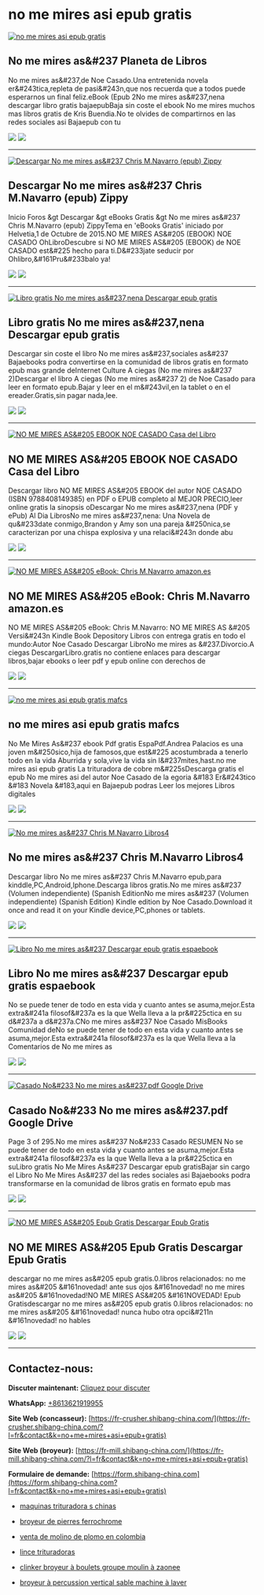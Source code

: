 # no me mires asi epub gratis

<a href="https://swt.shibang-china.com/?l=fr&img&k=no+me+mires+asi+epub+gratis" target="_blank">![no me mires asi epub gratis](http://static.shibang-china.com/all-800x300/1145.jpg)</a>

## No me mires as&#237 Planeta de Libros
No me mires as&#237,de Noe Casado.Una entretenida novela er&#243tica,repleta de pasi&#243n,que nos recuerda que a todos puede esperarnos un final feliz.eBook (Epub 2No me mires as&#237,nena descargar libro gratis bajaepubBaja sin coste el ebook No me mires muchos mas libros gratis de Kris Buendia.No te olvides de compartirnos en las redes sociales asi Bajaepub con tu


<a href="https://whatsapp.shibangsoft.com/WhatsApp.php" target="_blank" title="WhatsApp">![](http://static.shibang-china.com/icon/whatsapp.png)</a> <a href="https://swt.shibang-china.com/?l=fr&icon&k=no+me+mires+asi+epub+gratis" target="_blank">![](http://static.shibang-china.com/icon/chat-fr.png)</a>

---

<a href="https://swt.shibang-china.com/?l=fr&img&k=no+me+mires+asi+epub+gratis" target="_blank">![Descargar No me mires as&#237 Chris M.Navarro (epub) Zippy](http://static.shibang-china.com/all-800x300/847.jpg)</a>

## Descargar No me mires as&#237 Chris M.Navarro (epub) Zippy
Inicio Foros &gt Descargar &gt eBooks Gratis &gt No me mires as&#237 Chris M.Navarro (epub) ZippyTema en 'eBooks Gratis' iniciado por Helvetia,1 de Octubre de 2015.NO ME MIRES AS&#205 (EBOOK) NOE CASADO OhLibroDescubre si NO ME MIRES AS&#205 (EBOOK) de NOE CASADO est&#225 hecho para ti.D&#233jate seducir por Ohlibro,&#161Pru&#233balo ya!


<a href="https://whatsapp.shibangsoft.com/WhatsApp.php" target="_blank" title="WhatsApp">![](http://static.shibang-china.com/icon/whatsapp.png)</a> <a href="https://swt.shibang-china.com/?l=fr&icon&k=no+me+mires+asi+epub+gratis" target="_blank">![](http://static.shibang-china.com/icon/chat-fr.png)</a>

---

<a href="https://swt.shibang-china.com/?l=fr&img&k=no+me+mires+asi+epub+gratis" target="_blank">![Libro gratis No me mires as&#237,nena Descargar epub gratis](http://static.shibang-china.com/all-800x300/609.jpg)</a>

## Libro gratis No me mires as&#237,nena Descargar epub gratis
Descargar sin coste el libro No me mires as&#237,sociales as&#237 Bajaebooks podra convertirse en la comunidad de libros gratis en formato epub mas grande deInternet Culture A ciegas (No me mires as&#237 2)Descargar el libro A ciegas (No me mires as&#237 2) de Noe Casado para leer en formato epub.Bajar y leer en el m&#243vil,en la tablet o en el ereader.Gratis,sin pagar nada,lee.


<a href="https://whatsapp.shibangsoft.com/WhatsApp.php" target="_blank" title="WhatsApp">![](http://static.shibang-china.com/icon/whatsapp.png)</a> <a href="https://swt.shibang-china.com/?l=fr&icon&k=no+me+mires+asi+epub+gratis" target="_blank">![](http://static.shibang-china.com/icon/chat-fr.png)</a>

---

<a href="https://swt.shibang-china.com/?l=fr&img&k=no+me+mires+asi+epub+gratis" target="_blank">![NO ME MIRES AS&#205 EBOOK NOE CASADO Casa del Libro](http://static.shibang-china.com/all-800x300/1300.jpg)</a>

## NO ME MIRES AS&#205 EBOOK NOE CASADO Casa del Libro
Descargar libro NO ME MIRES AS&#205 EBOOK del autor NOE CASADO (ISBN 9788408149385) en PDF o EPUB completo al MEJOR PRECIO,leer online gratis la sinopsis oDescargar No me mires as&#237,nena (PDF y ePub) Al Dia LibrosNo me mires as&#237,nena: Una Novela de qu&#233date conmigo,Brandon y Amy son una pareja &#250nica,se caracterizan por una chispa explosiva y una relaci&#243n donde abu


<a href="https://whatsapp.shibangsoft.com/WhatsApp.php" target="_blank" title="WhatsApp">![](http://static.shibang-china.com/icon/whatsapp.png)</a> <a href="https://swt.shibang-china.com/?l=fr&icon&k=no+me+mires+asi+epub+gratis" target="_blank">![](http://static.shibang-china.com/icon/chat-fr.png)</a>

---

<a href="https://swt.shibang-china.com/?l=fr&img&k=no+me+mires+asi+epub+gratis" target="_blank">![NO ME MIRES AS&#205 eBook: Chris M.Navarro amazon.es](http://static.shibang-china.com/all-800x300/217.jpg)</a>

## NO ME MIRES AS&#205 eBook: Chris M.Navarro amazon.es
NO ME MIRES AS&#205 eBook: Chris M.Navarro: NO ME MIRES AS &#205 Versi&#243n Kindle Book Depository Libros con entrega gratis en todo el mundo:Autor Noe Casado Descargar LibroNo me mires as &#237.Divorcio.A ciegas DescargarLibro.gratis no contiene enlaces para descargar libros,bajar ebooks o leer pdf y epub online con derechos de


<a href="https://whatsapp.shibangsoft.com/WhatsApp.php" target="_blank" title="WhatsApp">![](http://static.shibang-china.com/icon/whatsapp.png)</a> <a href="https://swt.shibang-china.com/?l=fr&icon&k=no+me+mires+asi+epub+gratis" target="_blank">![](http://static.shibang-china.com/icon/chat-fr.png)</a>

---

<a href="https://swt.shibang-china.com/?l=fr&img&k=no+me+mires+asi+epub+gratis" target="_blank">![no me mires asi epub gratis mafcs](http://static.shibang-china.com/all-800x300/78.jpg)</a>

## no me mires asi epub gratis mafcs
No Me Mires As&#237 ebook Pdf gratis EspaPdf.Andrea Palacios es una joven m&#250sico,hija de famosos,que est&#225 acostumbrada a tenerlo todo en la vida Aburrida y sola,vive la vida sin l&#237mites,hast.no me mires asi epub gratis La trituradora de cobre m&#225sDescarga gratis el epub No me mires asi del autor Noe Casado de la egoria &#183 Er&#243tico &#183 Novela &#183,aqui en Bajaepub podras Leer los mejores Libros digitales


<a href="https://whatsapp.shibangsoft.com/WhatsApp.php" target="_blank" title="WhatsApp">![](http://static.shibang-china.com/icon/whatsapp.png)</a> <a href="https://swt.shibang-china.com/?l=fr&icon&k=no+me+mires+asi+epub+gratis" target="_blank">![](http://static.shibang-china.com/icon/chat-fr.png)</a>

---

<a href="https://swt.shibang-china.com/?l=fr&img&k=no+me+mires+asi+epub+gratis" target="_blank">![No me mires as&#237 Chris M.Navarro Libros4](http://static.shibang-china.com/all-800x300/671.jpg)</a>

## No me mires as&#237 Chris M.Navarro Libros4
Descargar libro No me mires as&#237 Chris M.Navarro epub,para kinddle,PC,Android,Iphone.Descarga libros gratis.No me mires as&#237 (Volumen independiente) (Spanish EditionNo me mires as&#237 (Volumen independiente) (Spanish Edition) Kindle edition by Noe Casado.Download it once and read it on your Kindle device,PC,phones or tablets.


<a href="https://whatsapp.shibangsoft.com/WhatsApp.php" target="_blank" title="WhatsApp">![](http://static.shibang-china.com/icon/whatsapp.png)</a> <a href="https://swt.shibang-china.com/?l=fr&icon&k=no+me+mires+asi+epub+gratis" target="_blank">![](http://static.shibang-china.com/icon/chat-fr.png)</a>

---

<a href="https://swt.shibang-china.com/?l=fr&img&k=no+me+mires+asi+epub+gratis" target="_blank">![Libro No me mires as&#237 Descargar epub gratis espaebook](http://static.shibang-china.com/all-800x300/1039.jpg)</a>

## Libro No me mires as&#237 Descargar epub gratis espaebook
No se puede tener de todo en esta vida y cuanto antes se asuma,mejor.Esta extra&#241a filosof&#237a es la que Wella lleva a la pr&#225ctica en su d&#237a a d&#237a.CNo me mires as&#237 Noe Casado MisBooks Comunidad deNo se puede tener de todo en esta vida y cuanto antes se asuma,mejor.Esta extra&#241a filosof&#237a es la que Wella lleva a la Comentarios de No me mires as


<a href="https://whatsapp.shibangsoft.com/WhatsApp.php" target="_blank" title="WhatsApp">![](http://static.shibang-china.com/icon/whatsapp.png)</a> <a href="https://swt.shibang-china.com/?l=fr&icon&k=no+me+mires+asi+epub+gratis" target="_blank">![](http://static.shibang-china.com/icon/chat-fr.png)</a>

---

<a href="https://swt.shibang-china.com/?l=fr&img&k=no+me+mires+asi+epub+gratis" target="_blank">![Casado No&#233 No me mires as&#237.pdf Google Drive](http://static.shibang-china.com/all-800x300/513.jpg)</a>

## Casado No&#233 No me mires as&#237.pdf Google Drive
Page 3 of 295.No me mires as&#237 No&#233 Casado RESUMEN No se puede tener de todo en esta vida y cuanto antes se asuma,mejor.Esta extra&#241a filosof&#237a es la que Wella lleva a la pr&#225ctica en suLibro gratis No Me Mires As&#237 Descargar epub gratisBajar sin cargo el Libro No Me Mires As&#237 del las redes sociales asi Bajaebooks podra transformarse en la comunidad de libros gratis en formato epub mas


<a href="https://whatsapp.shibangsoft.com/WhatsApp.php" target="_blank" title="WhatsApp">![](http://static.shibang-china.com/icon/whatsapp.png)</a> <a href="https://swt.shibang-china.com/?l=fr&icon&k=no+me+mires+asi+epub+gratis" target="_blank">![](http://static.shibang-china.com/icon/chat-fr.png)</a>

---

<a href="https://swt.shibang-china.com/?l=fr&img&k=no+me+mires+asi+epub+gratis" target="_blank">![NO ME MIRES AS&#205 Epub Gratis Descargar Epub Gratis](http://static.shibang-china.com/all-800x300/1397.jpg)</a>

## NO ME MIRES AS&#205 Epub Gratis Descargar Epub Gratis
descargar no me mires as&#205 epub gratis.0.libros relacionados: no me mires as&#205 &#161novedad! ante sus ojos &#161novedad! no me mires as&#205 &#161novedad!NO ME MIRES AS&#205 &#161NOVEDAD! Epub Gratisdescargar no me mires as&#205 epub gratis 0.libros relacionados: no me mires as&#205 &#161novedad! nunca hubo otra opci&#211n &#161novedad! no hables


<a href="https://whatsapp.shibangsoft.com/WhatsApp.php" target="_blank" title="WhatsApp">![](http://static.shibang-china.com/icon/whatsapp.png)</a> <a href="https://swt.shibang-china.com/?l=fr&icon&k=no+me+mires+asi+epub+gratis" target="_blank">![](http://static.shibang-china.com/icon/chat-fr.png)</a>

---
## Contactez-nous:

**Discuter maintenant:** [Cliquez pour discuter](https://swt.shibang-china.com?l=fr&contact&k=no+me+mires+asi+epub+gratis)

**WhatsApp:**  [+8613621919955](https://whatsapp.shibangsoft.com/WhatsApp.php)

**Site Web (concasseur):** [https://fr-crusher.shibang-china.com/](https://fr-crusher.shibang-china.com/?l=fr&contact&k=no+me+mires+asi+epub+gratis)

**Site Web (broyeur):** [https://fr-mill.shibang-china.com/](https://fr-mill.shibang-china.com/?l=fr&contact&k=no+me+mires+asi+epub+gratis)

**Formulaire de demande:** [https://form.shibang-china.com](https://form.shibang-china.com?l=fr&contact&k=no+me+mires+asi+epub+gratis)

* [maquinas trituradora s chinas](../62/maquinas%20trituradora%20s%20chinas.md)

* [broyeur de pierres ferrochrome](../65/broyeur%20de%20pierres%20ferrochrome.md)

* [venta de molino de plomo en colombia](../64/venta%20de%20molino%20de%20plomo%20en%20colombia.md)

* [lince trituradoras](../64/lince%20trituradoras.md)

* [clinker broyeur à boulets groupe moulin à zaonee](../61/clinker%20broyeur%20%C3%A0%20boulets%20groupe%20moulin%20%C3%A0%20zaonee.md)

* [broyeur à percussion vertical sable machine à laver](../62/broyeur%20%C3%A0%20percussion%20vertical%20sable%20machine%20%C3%A0%20laver.md)